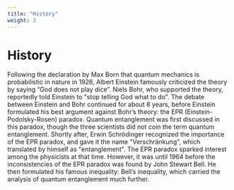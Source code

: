 ```yaml
---
title: "History"
weight: 3
---
```


# History

Following the declaration by Max Born that quantum mechanics is probabilistic in nature in 1926, Albert Einstein famously criticized the theory by saying “God does not play dice”. Niels Bohr, who supported the theory, reportedly told Einstein to "stop telling God what to do". The debate between Einstein and Bohr continued for about 8 years, before Einstein formulated his best argument against Bohr’s theory: the EPR (Einstein-Podolsky-Rosen) paradox. Quantum entanglement was first discussed in this paradox, though the three scientists did not coin the term quantum entanglement. 
Shortly after, Erwin Schrödinger recognized the importance of the EPR paradox, and gave it the name "Verschränkung", which translated by himself as "entanglement".
The EPR paradox sparked interest among the physicists at that time. However, it was until 1964 before the inconsistencies of the EPR paradox was found by John Stewart Bell. He then formulated his famous inequality: Bell’s inequality, which carried the analysis of quantum entanglement much further.
